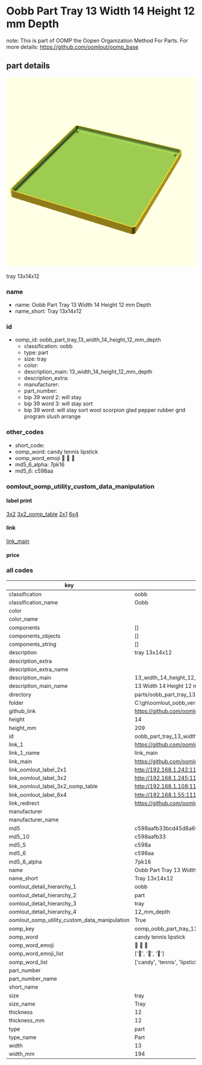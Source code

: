 # Oobb Part Tray 13 Width 14 Height 12 mm Depth  

note: This is part of OOMP the Oopen Organization Method For Parts. For more details: https://github.com/oomlout/oomp_base

##  part details
  

[![](3dpr.png)](3dpr.png)

tray 13x14x12



### name
* name: Oobb Part Tray 13 Width 14 Height 12 mm Depth
* name_short: Tray 13x14x12 
### id
* oomp_id: oobb_part_tray_13_width_14_height_12_mm_depth
  * classification: oobb
  * type: part
  * size: tray
  * color: 
  * description_main: 13_width_14_height_12_mm_depth
  * description_extra: 
  * manufacturer: 
  * part_number: 
  * bip 39 word 2: will stay
  * bip 39 word 3: will stay sort
  * bip 39 word: will stay sort wool scorpion glad pepper rubber grid program slush arrange

### other_codes
* short_code: 
* oomp_word: candy tennis lipstick
* oomp_word_emoji :candy: :tennis: :lipstick:
* md5_6_alpha: 7pk16
* md5_6: c598aa






### oomlout_oomp_utility_custom_data_manipulation
#### label print
[3x2](http://192.168.1.245:1112/?label=oomp%207pk16)
[3x2_oomp_table](http://192.168.1.108:1112/?label=oomp%207pk16)
[2x1](http://192.168.1.242:1112/?label=oomp%207pk16)
[6x4](http://192.168.1.55:1112/?label=oomp%207pk16)    

#### link

[link_main](https://github.com/oomlout/oomlout_oobb_version_4_generated_parts/tree/main/navigation_oomp/oobb/part/tray/13_width_14_height_12_mm_depth/part)                              

#### price







### all codes 
| key | value |  
| --- | --- |  
| classification | oobb |  
| classification_name | Oobb |  
| color |  |  
| color_name |  |  
| components | [] |  
| components_objects | [] |  
| components_string | [] |  
| description | tray 13x14x12 |  
| description_extra |  |  
| description_extra_name |  |  
| description_main | 13_width_14_height_12_mm_depth |  
| description_main_name | 13 Width 14 Height 12 mm Depth |  
| directory | parts/oobb_part_tray_13_width_14_height_12_mm_depth |  
| folder | C:\gh\oomlout_oobb_version_4_generated_parts\parts\oobb_part_tray_13_width_14_height_12_mm_depth |  
| github_link | https://github.com/oomlout/oomlout_oomp_part_src/tree/main/parts/oobb_part_tray_13_width_14_height_12_mm_depth |  
| height | 14 |  
| height_mm | 209 |  
| id | oobb_part_tray_13_width_14_height_12_mm_depth |  
| link_1 | https://github.com/oomlout/oomlout_oobb_version_4_generated_parts/tree/main/navigation_oomp/oobb/part/tray/13_width_14_height_12_mm_depth/part |  
| link_1_name | link_main |  
| link_main | https://github.com/oomlout/oomlout_oobb_version_4_generated_parts/tree/main/navigation_oomp/oobb/part/tray/13_width_14_height_12_mm_depth/part |  
| link_oomlout_label_2x1 | http://192.168.1.242:1112/?label=oomp%207pk16 |  
| link_oomlout_label_3x2 | http://192.168.1.245:1112/?label=oomp%207pk16 |  
| link_oomlout_label_3x2_oomp_table | http://192.168.1.108:1112/?label=oomp%207pk16 |  
| link_oomlout_label_6x4 | http://192.168.1.55:1112/?label=oomp%207pk16 |  
| link_redirect | https://github.com/oomlout/oomlout_oobb_version_4_generated_parts/tree/main/parts/oobb_tray_13_14_12 |  
| manufacturer |  |  
| manufacturer_name |  |  
| md5 | c598aafb33bcd45d8a609fd59f353fd9 |  
| md5_10 | c598aafb33 |  
| md5_5 | c598a |  
| md5_6 | c598aa |  
| md5_6_alpha | 7pk16 |  
| name | Oobb Part Tray 13 Width 14 Height 12 mm Depth |  
| name_short | Tray 13x14x12  |  
| oomlout_detail_hierarchy_1 | oobb |  
| oomlout_detail_hierarchy_2 | part |  
| oomlout_detail_hierarchy_3 | tray |  
| oomlout_detail_hierarchy_4 | 12_mm_depth |  
| oomlout_oomp_utility_custom_data_manipulation | True |  
| oomp_key | oomp_oobb_part_tray_13_width_14_height_12_mm_depth |  
| oomp_word | candy tennis lipstick |  
| oomp_word_emoji | :candy: :tennis: :lipstick: |  
| oomp_word_emoji_list | [':candy:', ':tennis:', ':lipstick:'] |  
| oomp_word_list | ['candy', 'tennis', 'lipstick'] |  
| part_number |  |  
| part_number_name |  |  
| short_name |  |  
| size | tray |  
| size_name | Tray |  
| thickness | 12 |  
| thickness_mm | 12 |  
| type | part |  
| type_name | Part |  
| width | 13 |  
| width_mm | 194 |  

